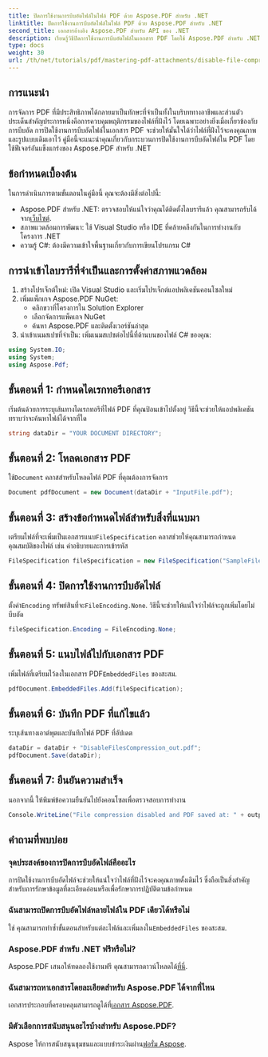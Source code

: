 ```yaml
---
title: ปิดการใช้งานการบีบอัดไฟล์ในไฟล์ PDF ด้วย Aspose.PDF สำหรับ .NET
linktitle: ปิดการใช้งานการบีบอัดไฟล์ในไฟล์ PDF ด้วย Aspose.PDF สำหรับ .NET
second_title: เอกสารอ้างอิง Aspose.PDF สำหรับ API ของ .NET
description: เรียนรู้วิธีปิดการใช้งานการบีบอัดไฟล์ในเอกสาร PDF โดยใช้ Aspose.PDF สำหรับ .NET บทช่วยสอนโดยละเอียดนี้จะแนะนำคุณตลอดกระบวนการทีละขั้นตอนเพื่อให้แน่ใจว่ามีไฟล์ฝังอยู่
type: docs
weight: 30
url: /th/net/tutorials/pdf/mastering-pdf-attachments/disable-file-compression-in-pdf-files/
---
```

## การแนะนำ

การจัดการ PDF ที่มีประสิทธิภาพได้กลายมาเป็นทักษะที่จำเป็นทั้งในบริบททางอาชีพและส่วนตัว ประเด็นสำคัญประการหนึ่งคือการควบคุมพฤติกรรมของไฟล์ที่ฝังไว้ โดยเฉพาะอย่างยิ่งเมื่อเกี่ยวข้องกับการบีบอัด การปิดใช้งานการบีบอัดไฟล์ในเอกสาร PDF จะช่วยให้มั่นใจได้ว่าไฟล์ที่ฝังไว้จะคงคุณภาพและรูปแบบเดิมเอาไว้ คู่มือนี้จะแนะนำคุณเกี่ยวกับกระบวนการปิดใช้งานการบีบอัดไฟล์ใน PDF โดยใช้ฟีเจอร์อันแข็งแกร่งของ Aspose.PDF สำหรับ .NET

## ข้อกำหนดเบื้องต้น

ในการดำเนินการตามขั้นตอนในคู่มือนี้ คุณจะต้องมีสิ่งต่อไปนี้:

-  Aspose.PDF สำหรับ .NET: ตรวจสอบให้แน่ใจว่าคุณได้ติดตั้งไลบรารีแล้ว คุณสามารถรับได้จาก[เว็บไซต์](https://releases.aspose.com/pdf/net/).  
- สภาพแวดล้อมการพัฒนา: ใช้ Visual Studio หรือ IDE ที่คล้ายคลึงกันในการทำงานกับโครงการ .NET
- ความรู้ C#: ต้องมีความเข้าใจพื้นฐานเกี่ยวกับการเขียนโปรแกรม C#

## การนำเข้าไลบรารีที่จำเป็นและการตั้งค่าสภาพแวดล้อม

1. สร้างโปรเจ็กต์ใหม่: เปิด Visual Studio และเริ่มโปรเจ็กต์แอปพลิเคชันคอนโซลใหม่
2. เพิ่มแพ็กเกจ Aspose.PDF NuGet:
   - คลิกขวาที่โครงการใน Solution Explorer
   - เลือกจัดการแพ็คเกจ NuGet
   - ค้นหา Aspose.PDF และติดตั้งเวอร์ชันล่าสุด
3. นำเข้าเนมสเปซที่จำเป็น:
   เพิ่มเนมสเปซต่อไปนี้ที่ด้านบนของไฟล์ C# ของคุณ:

```csharp
using System.IO;
using System;
using Aspose.Pdf;
```

## ขั้นตอนที่ 1: กำหนดไดเรกทอรีเอกสาร

เริ่มต้นด้วยการระบุเส้นทางไดเรกทอรีที่ไฟล์ PDF ที่คุณป้อนเข้าไปตั้งอยู่ วิธีนี้จะช่วยให้แอปพลิเคชันทราบว่าจะค้นหาไฟล์ได้จากที่ใด

```csharp
string dataDir = "YOUR DOCUMENT DIRECTORY";
```

## ขั้นตอนที่ 2: โหลดเอกสาร PDF

 ใช้`Document` คลาสสำหรับโหลดไฟล์ PDF ที่คุณต้องการจัดการ

```csharp
Document pdfDocument = new Document(dataDir + "InputFile.pdf");
```

## ขั้นตอนที่ 3: สร้างข้อกำหนดไฟล์สำหรับสิ่งที่แนบมา

 เตรียมไฟล์ที่จะเพิ่มเป็นเอกสารแนบ`FileSpecification` คลาสช่วยให้คุณสามารถกำหนดคุณสมบัติของไฟล์ เช่น คำอธิบายและการเข้ารหัส

```csharp
FileSpecification fileSpecification = new FileSpecification("SampleFile.txt", "Sample text file");
```

## ขั้นตอนที่ 4: ปิดการใช้งานการบีบอัดไฟล์

 ตั้งค่า`Encoding` ทรัพย์สินที่จะ`FileEncoding.None`. วิธีนี้จะช่วยให้แน่ใจว่าไฟล์จะถูกเพิ่มโดยไม่บีบอัด

```csharp
fileSpecification.Encoding = FileEncoding.None;
```

## ขั้นตอนที่ 5: แนบไฟล์ไปกับเอกสาร PDF

 เพิ่มไฟล์ที่เตรียมไว้ลงในเอกสาร PDF`EmbeddedFiles` ของสะสม.

```csharp
pdfDocument.EmbeddedFiles.Add(fileSpecification);
```

## ขั้นตอนที่ 6: บันทึก PDF ที่แก้ไขแล้ว

ระบุเส้นทางเอาต์พุตและบันทึกไฟล์ PDF ที่อัปเดต

```csharp
dataDir = dataDir + "DisableFilesCompression_out.pdf";
pdfDocument.Save(dataDir);
```

## ขั้นตอนที่ 7: ยืนยันความสำเร็จ

นอกจากนี้ ให้พิมพ์ข้อความยืนยันไปยังคอนโซลเพื่อตรวจสอบการทำงาน

```csharp
Console.WriteLine("File compression disabled and PDF saved at: " + outputFile);
```

## คำถามที่พบบ่อย

### จุดประสงค์ของการปิดการบีบอัดไฟล์คืออะไร
การปิดใช้งานการบีบอัดไฟล์จะช่วยให้แน่ใจว่าไฟล์ที่ฝังไว้จะคงคุณภาพดั้งเดิมไว้ ซึ่งถือเป็นสิ่งสำคัญสำหรับการรักษาข้อมูลที่ละเอียดอ่อนหรือเพื่อรักษาการปฏิบัติตามข้อกำหนด

### ฉันสามารถปิดการบีบอัดไฟล์หลายไฟล์ใน PDF เดียวได้หรือไม่
 ใช่ คุณสามารถทำซ้ำขั้นตอนสำหรับแต่ละไฟล์และเพิ่มลงใน`EmbeddedFiles` ของสะสม.

### Aspose.PDF สำหรับ .NET ฟรีหรือไม่?
 Aspose.PDF เสนอให้ทดลองใช้งานฟรี คุณสามารถดาวน์โหลดได้[ที่นี่](https://releases.aspose.com/).

### ฉันสามารถหาเอกสารโดยละเอียดสำหรับ Aspose.PDF ได้จากที่ไหน
 เอกสารประกอบที่ครอบคลุมสามารถดูได้ที่[เอกสาร Aspose.PDF](https://reference.aspose.com/pdf/net/).

### มีตัวเลือกการสนับสนุนอะไรบ้างสำหรับ Aspose.PDF?
 Aspose ให้การสนับสนุนชุมชนและแบบชำระเงินผ่าน[ฟอรั่ม Aspose](https://forum.aspose.com/c/pdf/10).